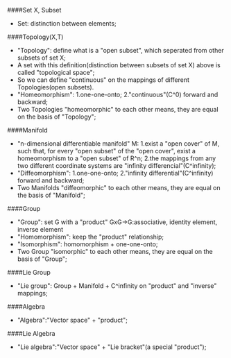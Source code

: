 
####Set X, Subset
- Set: distinction between elements;

####Topology(X,T)
- "Topology": define what is a "open subset", which seperated from other subsets of set X;
- A set with this definition(distinction between subsets of set X) above is called "topological space";
- So we can define "continuous" on the mappings of different Topologies(open subsets).
- "Homeomorphism": 1.one-one-onto; 2."continuous"(C^0) forward and backward;
- Two Topologies "homeomorphic" to each other means, they are equal on the basis of "Topology";

####Manifold
- "n-dimensional differentiable manifold" M: 1.exist a "open cover" of M, such that, for every "open subset" of the "open cover", exist a homeomorphism to a "open subset" of R^n; 2.the mappings from any two different coordinate systems are "infinity differencial"(C^infinity);
- "Diffeomorphism": 1.one-one-onto; 2."infinity differential"(C^infinity) forward and backward;
- Two Manifolds "diffeomorphic" to each other means, they are equal on the basis of "Manifold";

####Group
- "Group": set G with a "product" GxG->G:associative, identity element, inverse element
- "Homomorphism": keep the "product" relationship;
- "Isomorphism": homomorphism + one-one-onto;
- Two Group "isomorphic" to each other means, they are equal on the basis of "Group";

####Lie Group
- "Lie group": Group + Manifold + C^infinity on "product" and "inverse" mappings;

####Algebra
- "Algebra":"Vector space" + "product";

####Lie Algebra
- "Lie algebra":"Vector space" + "Lie bracket"(a special "product");
